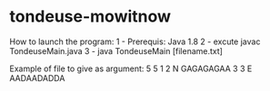 # tondeuse-mowitnow

How to launch the program:
1 - Prerequis: Java 1.8
2 - excute javac TondeuseMain.java
3 - java TondeuseMain [filename.txt]

Example of file to give as argument:
5 5
1 2 N
GAGAGAGAA
3 3 E
AADAADADDA